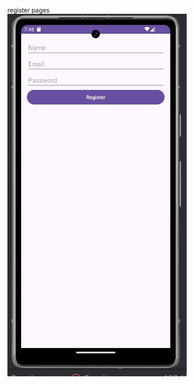 register pages
![image alt](https://github.com/Rhckjf/firebaseapp/blob/a57f421c13985e47103bce1cec92fd087e41dae3/regis.jpg)
